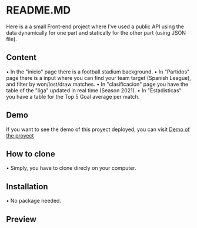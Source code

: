 # README.MD

Here is a a small Front-end project where I've used a public API using the data dynamically for one part and statically for the other part (using JSON file).

## Content
• In the "inicio" page there is a football stadium background.
• In "Partidos" page there is a input where you can find your team target (Spanish League), and filter by won/lost/draw matches.
• In "clasificacion" page you have the table of the "liga" updated in real time (Season 2021).
• In "Estadisticas" you have a table for the Top 5 Goal average per match.

## Demo
If you want to see the demo of this proyect deployed, you can visit [Demo of the proyect](https://anabelisa.co/tips-para-hacer-un-buen-readme-md/)

## How to clone
• Simply, you have to clone direcly on your computer. 


## Installation
• No package needed.
## Preview
